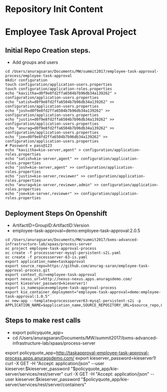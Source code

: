 Repository Init Content
=======================

# Employee Task Aproval Project

## Initial Repo Creation steps.
* Add groups and users

```
cd /Users/anuragsaran/Documents/MW/summit2017/employee-task-approval-process/employee-task-approval
mkdir configuration
touch configuration/application-users.properties
touch configuration/application-roles.properties
echo "kaviitha=d0f9e8fd2ffa6504b7b96db34a139262" > configuration/application-users.properties
echo "satish=d0f9e8fd2ffa6504b7b96db34a139262" >> configuration/application-users.properties
echo "josh=d0f9e8fd2ffa6504b7b96db34a139262" >> configuration/application-users.properties
echo "justin=d0f9e8fd2ffa6504b7b96db34a139262" >> configuration/application-users.properties
echo "anurag=d0f9e8fd2ffa6504b7b96db34a139262" >> configuration/application-users.properties
echo "joe=d0f9e8fd2ffa6504b7b96db34a139262" >> configuration/application-users.properties
# Password = pass@123 
echo "kaviitha=kie-server,agent" > configuration/application-roles.properties
echo "satish=kie-server,agent" >> configuration/application-roles.properties
echo "josh=kie-server,agent" >> configuration/application-roles.properties
echo "justin=kie-server,reviewer" >> configuration/application-roles.properties
echo "anurag=kie-server,reviewer,admin" >> configuration/application-roles.properties
echo "joe=kie-server,reviewer" >> configuration/application-roles.properties

```

## Deployment Steps On Openshift
* ArtifactID=GroupID:ArtifactID:Version
* employee-task-approval=demo:employee-task-approval:2.0.5

```
cd /Users/anuragsaran/Documents/MW/summit2017/bxms-advanced-infrastructure-lab/xpaas/process-server
oc project employee-task-approval-process
oc create -f processserver-mysql-persistent-s2i.yaml
oc create -f processserver-63-is.yaml
export application_name=taskapproval
export source_repo=https://github.com/anurag-saran/employee-task-approval-process.git
export context_dir=employee-task-approval
export nexus_url=http://nexus-nexus.apps.anuragsdemo.com/
export kieserver_password=kieserver1!
export is_namespace=employee-task-approval-process
export kie_container_deployment="employee-task-approval=demo:employee-task-approval:1.0.5"
oc new-app --template=processserver63-mysql-persistent-s2i -p APPLICATION_NAME=$application_name,SOURCE_REPOSITORY_URL=$source_repo,CONTEXT_DIR=$context_dir,KIE_SERVER_PASSWORD=$kieserver_password,IMAGE_STREAM_NAMESPACE=$is_namespace,KIE_CONTAINER_DEPLOYMENT=$kie_container_deployment,KIE_CONTAINER_REDIRECT_ENABLED=false,MAVEN_MIRROR_URL=$nexus_url/content/groups/public/
```



## Steps to make rest calls
* export policyquote_app=<URL of the policyquote app route>
* cd /Users/anuragsaran/Documents/MW/summit2017/bxms-advanced-infrastructure-lab/xpaas/process-server

export policyquote_app=http://taskapproval-employee-task-approval-process.apps.anuragsdemo.com/
export kieserver_password=kieserver1!
curl -X GET -H "Accept: application/json" --user kieserver:$kieserver_password "$policyquote_app/kie-server/services/rest/server"
curl -X GET -H "Accept: application/json" --user kieserver:$kieserver_password "$policyquote_app/kie-server/services/rest/server/containers"